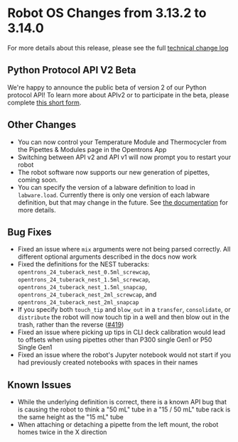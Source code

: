 # Robot OS Changes from 3.13.2 to 3.14.0

For more details about this release, please see the full [technical change log][changelog]

[changelog]: https://github.com/Opentrons/opentrons/blob/edge/CHANGELOG.md

## Python Protocol API V2 Beta

We're happy to announce the public beta of version 2 of our Python protocol API! To learn more about APIv2 or to participate in the beta, please complete [this short form][apiv2-form]. 


## Other Changes

- You can now control your Temperature Module and Thermocycler from the Pipettes & Modules page in the Opentrons App
- Switching between API v2 and API v1 will now prompt you to restart your robot
- The robot software now supports our new generation of pipettes, coming soon.
- You can specify the version of a labware definition to load in `labware.load`. Currently there is only one version of each labware definition, but that may change in the future. See [the documentation][labware-versioning-docs] for more details.


## Bug Fixes
- Fixed an issue where `mix` arguments were not being parsed correctly. All different optional arguments described in the docs now work
- Fixed the definitions for the NEST tuberacks:  `opentrons_24_tuberack_nest_0.5ml_screwcap`, `opentrons_24_tuberack_nest_1.5ml_screwcap`, `opentrons_24_tuberack_nest_1.5ml_snapcap`, `opentrons_24_tuberack_nest_2ml_screwcap`, and `opentrons_24_tuberack_nest_2ml_snapcap`
- If you specify both `touch_tip` and `blow_out` in a `transfer`, `consolidate`, or `distribute` the robot will now touch tip in a well and then blow out in the trash, rather than the reverse ([#419][419])
- Fixed an issue where picking up tips in CLI deck calibration would lead to offsets when using pipettes other than P300 single Gen1 or P50 Single Gen1
- Fixed an issue where the robot's Jupyter notebook would not start if you had previously created notebooks with spaces in their names

## Known Issues

- While the underlying definition is correct, there is a known API bug that is causing the robot to think a "50 mL" tube in a "15 / 50 mL" tube rack is the same height as the "15 mL" tube
- When attaching or detaching a pipette from the left mount, the robot homes twice in the X direction

[419]: https://github.com/Opentrons/opentrons/issues/419
[labware-versioning-docs]: https://docs.opentrons.com/v1/labware.html#labware-versions
[docs-v2-root]: https://docs.opentrons.com//v2/index.html
[apiv2-form]: https://opentrons-ux.typeform.com/to/jhccYV
